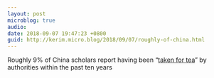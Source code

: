 ```yaml
---
layout: post
microblog: true
audio: 
date: 2018-09-07 19:47:23 +0800
guid: http://kerim.micro.blog/2018/09/07/roughly-of-china.html
---
```

Roughly 9% of China scholars report having been “[taken for tea](https://ssrn.com/abstract=3243059)” by authorities within the past ten years
